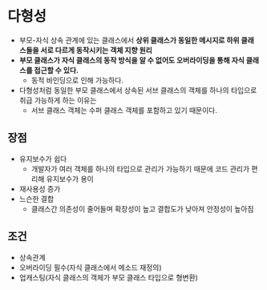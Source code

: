 # 다형성

- 부모-자식 상속 관계에 있는 클래스에서 **상위 클래스가 동일한 메시지로 하위 클래스들을 서로 다르게 동작시키는 객체 지향 원리**
- **부모 클래스가 자식 클래스의 동작 방식을 알 수 없어도 오버라이딩을 통해 자식 클래스를 접근할 수 있다.**
  - 동적 바인딩으로 인해 가능하다.
- 다형성처럼 동일한 부모 클래스에서 상속된 서브 클래스의 객체를 하나의 타입으로 취급 가능하게 하는 이유는
  - 서브 클래스 객체는 수퍼 클래스 객체를 포함하고 있기 때문이다.



## 장점

- 유지보수가 쉽다
  - 개발자가 여러 객체를 하나의 타입으로 관리가 가능하기 때문에 코드 관리가 편리해 유지보수가 용이
- 재사용성 증가
- 느슨한 결합
  - 클래스간 의존성이 줄어들며 확장성이 높고 결합도가 낮아져 안정성이 높아짐



## 조건

- 상속관계
- 오버라이딩 필수(자식 클래스에서 메소드 재정의)
- 업캐스팅(자식 클래스의 객체가 부모 클래스 타입으로 형변환)